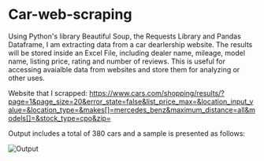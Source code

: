 # Car-web-scraping
Using Python's library Beautiful Soup, the Requests Library and Pandas Dataframe, I am extracting data from a car dearlership website. The results will be stored inside an Excel File, including dealer name, mileage, model name, listing price, rating and number of reviews. This is useful for accessing avaialble data from websites and store them for analyzing or other uses. 

Website that I scrapped:
https://www.cars.com/shopping/results/?page=1&page_size=20&error_state=false&list_price_max=&location_input_value=&location_type=&makes[]=mercedes_benz&maximum_distance=all&models[]=&stock_type=cpo&zip=

Output includes a total of 380 cars and a sample is presented as follows:

![Output](https://user-images.githubusercontent.com/117713421/205558507-96da681a-1ed6-4592-84b5-007bd1477eb3.JPG)
